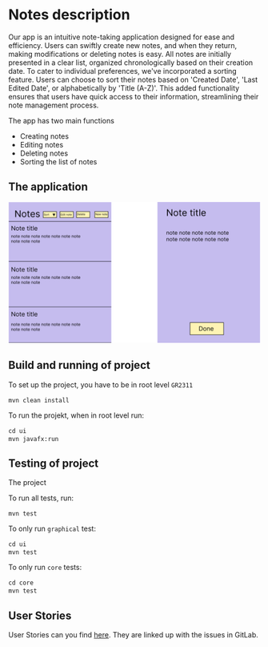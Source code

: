 # Notes description 

Our app is an intuitive note-taking application designed for ease and efficiency. Users can swiftly create new notes, and when they return, making modifications or deleting notes is easy. All notes are initially presented in a clear list, organized chronologically based on their creation date. To cater to individual preferences, we've incorporated a sorting feature. Users can choose to sort their notes based on 'Created Date', 'Last Edited Date', or alphabetically by 'Title (A-Z)'. This added functionality ensures that users have quick access to their information, streamlining their note management process.

The app has two main functions

 - Creating notes
- Editing notes
- Deleting notes
- Sorting the list of notes

## The application

![Image Alt Text](../docs/pictures/Notes2.jpg)

## Build and running of project


To set up the project, you have to be in root level `GR2311` 

```
mvn clean install
```


To run the projekt, when in root level run:

```
cd ui
mvn javafx:run
```



## Testing of project

The project 

To run all tests, run: 

```
mvn test
```

To only run `graphical` test:

```
cd ui
mvn test
```

To only run `core` tests:

```
cd core
mvn test
```

## User Stories
User Stories can you find [here](../notes/UserStories.md). They are linked up with the issues in GitLab.





